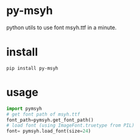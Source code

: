 # py-msyh
python utils to use font msyh.ttf in a minute.

# install
`pip install py-msyh`

# usage
```python
import pymsyh
# get font path of msyh.ttf
font_path=pymsyh.get_font_path()
# load font (using ImageFont.truetype from PIL)
font= pymsyh.load_font(size=24)
```